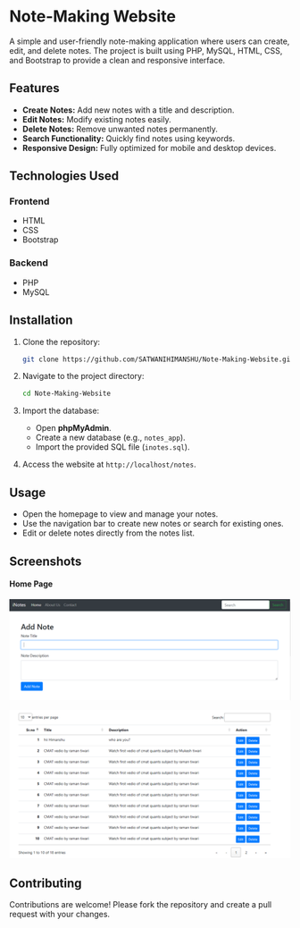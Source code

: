 # Note-Making Website

A simple and user-friendly note-making application where users can create, edit, and delete notes. 
The project is built using PHP, MySQL, HTML, CSS, and Bootstrap to provide a clean and responsive interface.

## Features

- **Create Notes:** Add new notes with a title and description.
- **Edit Notes:** Modify existing notes easily.
- **Delete Notes:** Remove unwanted notes permanently.
- **Search Functionality:** Quickly find notes using keywords.
- **Responsive Design:** Fully optimized for mobile and desktop devices.

## Technologies Used

### Frontend
- HTML
- CSS
- Bootstrap

### Backend
- PHP
- MySQL

## Installation

1. Clone the repository:
   ```bash
   git clone https://github.com/SATWANIHIMANSHU/Note-Making-Website.git
   ```

2. Navigate to the project directory:
   ```bash
   cd Note-Making-Website
   ```

3. Import the database:
   - Open **phpMyAdmin**.
   - Create a new database (e.g., `notes_app`).
   - Import the provided SQL file (`inotes.sql`).

4. Access the website at `http://localhost/notes`.

## Usage

- Open the homepage to view and manage your notes.
- Use the navigation bar to create new notes or search for existing ones.
- Edit or delete notes directly from the notes list.

## Screenshots
#### Home Page ####
![image alt](https://github.com/SATWANIHIMANSHU/Note-Making-Website/blob/1553fd2416603664179d0de36ff6f2615d868a40/inotes.png)

![image alt](https://github.com/SATWANIHIMANSHU/Note-Making-Website/blob/1553fd2416603664179d0de36ff6f2615d868a40/inotes%20(2).png)

## Contributing

Contributions are welcome! Please fork the repository and create a pull request with your changes.
